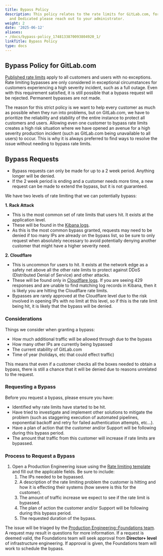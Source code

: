 ```yaml
---
title: Bypass Policy
description: This policy relates to the rate limits for GitLab.com, for Self-Managed
  and Dedicated please reach out to your administrator.
weight: 2
date: '2025-06-12'
aliases:
- /docs/bypass-policy_1748133870093804920_1/
linkTitle: Bypass Policy
type: docs
---
```


## Bypass Policy for GitLab.com

[Published rate limits](https://docs.gitlab.com/user/gitlab_com/#rate-limits-on-gitlabcom) apply to all customers and users with no exceptions. Rate limiting bypasses are only considered in exceptional circumstances for customers experiencing a high severity incident, such as a full outage. Even with this requirement satisfied, it is still possible that a bypass request will be rejected. Permanent bypasses are not made.

The reason for this strict policy is we want to help every customer as much as possible when they run into problems, but on GitLab.com, we have to prioritize the reliability and stability of the entire instance to protect all customers and users. Allowing even one customer to bypass rate limits creates a high risk situation where we have opened an avenue for a high severity production incident (such as GitLab.com being unavailable to all users) to occur. This is why it is always preferred to find ways to resolve the issue without needing to bypass rate limits.

## Bypass Requests

- Bypass requests can only be made for up to a 2 week period. Anything longer will be denied.
- If the 2 week period is ending and a customer needs more time, a new request can be made to extend the bypass, but it is not guaranteed.

We have two levels of rate limiting that we can potentially bypass:

**1. Rack Attack**

- This is the most common set of rate limits that users hit. It exists at the application level.
- These will be found in the [Kibana logs](https://log.gprd.gitlab.net/app/r/s/n5oQQ).
- As this is the most common bypass granted, requests may need to be denied if too many IPs are already on the bypass list, so be sure to only request when absolutely necessary to avoid potentially denying another customer that might have a higher severity need.

**2. Cloudflare**

- This is uncommon for users to hit. It exists at the network edge as a safety net above all the other rate limits to protect against DDoS (Distributed Denial of Service) and other attacks.
- These will be found only in [Cloudflare logs](https://dash.cloudflare.com/852e9d53d0f8adbd9205389356f2303d/gitlab.com/analytics/traffic?status-code=429). If you are seeing 429 responses and are unable to find matching log records in Kibana, then it is likely you are hitting the Cloudflare rate limits.
- Bypasses are rarely approved at the Cloudflare level due to the risk involved in opening IPs with no limit at this level, so if this is the rate limit being hit, it is likely that the bypass will be denied.

### Considerations

Things we consider when granting a bypass:

- How much additional traffic will be allowed through due to the bypass
- How many other IPs are currently being bypassed
- The current stability of GitLab.com
- Time of year (holidays, etc that could effect traffic)

This means that even if a customer checks all the boxes needed to obtain a bypass, there is still a chance that it will be denied due to reasons unrelated to the request.

### Requesting a Bypass

Before you request a bypass, please ensure you have:

- Identified why rate limits have started to be hit.
- Have tried to investigate and implement other solutions to mitigate the problem (such as staggering execution of automated pipelines, exponential backoff and retry for failed authentication attempts, etc...).
- Have a plan of action that the customer and/or Support will be following during this bypass period.
- The amount that traffic from this customer will increase if rate limits are bypassed.

### Process to Request a Bypass

1. Open a Production Engineering issue using the [Rate limiting template](https://gitlab.com/gitlab-com/gl-infra/production-engineering/-/issues/new?issuable_template=request-rate-limiting) and fill out the applicable fields. Be sure to include:
   1. The IPs needed to be bypassed.
   1. A description of the rate limiting problem the customer is hitting and how it is effecting their systems (how severe is this for the customer).
   1. The amount of traffic increase we expect to see if the rate limit is bypassed.
   1. The plan of action the customer and/or Support will be following during this bypass period.
   1. The requested duration of the bypass.

The issue will be triaged by the [Production Engineering::Foundations team](../../infrastructure-platforms/production-engineering/foundations/_index.md). A request may result in questions for more information. If a request is deemed valid, the Foundations team will seek approval from **Director+ level** of infrastructure engineering. If approval is given, the Foundations team will work to schedule the bypass.
